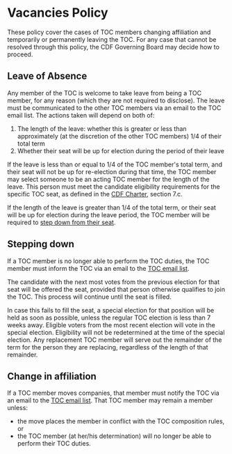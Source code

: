 # Vacancies Policy

These policy cover the cases of TOC members changing affiliation and temporarily or permanently leaving the TOC. For any case that cannot be resolved through this policy, the CDF Governing Board may decide how to proceed.

## Leave of Absence

Any member of the TOC is welcome to take leave from being a TOC member, for any reason (which they are not required to disclose). The leave must be communicated to the other TOC members via an email to the TOC email list. The actions taken will depend on both of:

1. The length of the leave: whether this is greater or less than approximately (at the discretion of the other TOC members) 1/4 of their total term
1. Whether their seat will be up for election during the period of their leave

If the leave is less than or equal to 1/4 of the TOC member's total term, and their seat will not be up for re-election during that time, the TOC member may select someone to be an acting TOC member for the length of the leave. This person must meet the candidate eligibility requirements for the specific TOC seat, as defined in the [CDF Charter][charter], section 7.c.

If the length of the leave is greater than 1/4 of the total term, or their seat will be up for election during the leave period, the TOC member will be required to [step down from their seat](#stepping-down).

## Stepping down

If a TOC member is no longer able to perform the TOC duties, the TOC member must inform the TOC via an email to the [TOC email list][toc-ml].

The candidate with the next most votes from the previous election for that seat will be offered the seat, provided that person otherwise qualifies to join the TOC. This process will continue until the seat is filled.

In case this fails to fill the seat, a special election for that position will be held as soon as possible, unless the regular TOC election is less than 7 weeks away. Eligible voters from the most recent election will vote in the special election. Eligibility will not be redetermined at the time of the special election. Any replacement TOC member will serve out the remainder of the term for
the person they are replacing, regardless of the length of that remainder.

## Change in affiliation

If a TOC member moves companies, that member must notify the TOC via an email to the [TOC email list][toc-ml]. That TOC member may remain a member unless: 

* the move places the member in conflict with the TOC composition rules, or
* the TOC member (at her/his determination) will no longer be able to perform their TOC duties. 

[charter]: https://github.com/cdfoundation/charter/blob/master/CHARTER.md
[toc-ml]: https://lists.cd.foundation/g/cdf-toc